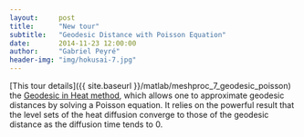 ```yaml
---
layout:     post
title:      "New tour"
subtitle:   "Geodesic Distance with Poisson Equation"
date:       2014-11-23 12:00:00
author:     "Gabriel Peyré"
header-img: "img/hokusai-7.jpg"
---
```


[This tour details]({{ site.baseurl }}/matlab/meshproc_7_geodesic_poisson) the [Geodesic in Heat method](http://dl.acm.org/citation.cfm?id=2516977), which allows one to approximate geodesic distances by solving a Poisson equation. It relies on the powerful result that the level sets of the heat diffusion converge to those of the geodesic distance as the diffusion time tends to 0.

